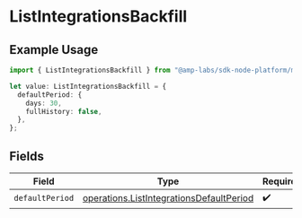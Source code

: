 # ListIntegrationsBackfill

## Example Usage

```typescript
import { ListIntegrationsBackfill } from "@amp-labs/sdk-node-platform/models/operations";

let value: ListIntegrationsBackfill = {
  defaultPeriod: {
    days: 30,
    fullHistory: false,
  },
};
```

## Fields

| Field                                                                                                | Type                                                                                                 | Required                                                                                             | Description                                                                                          |
| ---------------------------------------------------------------------------------------------------- | ---------------------------------------------------------------------------------------------------- | ---------------------------------------------------------------------------------------------------- | ---------------------------------------------------------------------------------------------------- |
| `defaultPeriod`                                                                                      | [operations.ListIntegrationsDefaultPeriod](../../models/operations/listintegrationsdefaultperiod.md) | :heavy_check_mark:                                                                                   | N/A                                                                                                  |